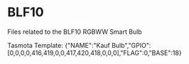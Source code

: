 # BLF10
Files related to the BLF10 RGBWW Smart Bulb

Tasmota Template:
{"NAME":"Kauf Bulb","GPIO":[0,0,0,0,416,419,0,0,417,420,418,0,0,0],"FLAG":0,"BASE":18}
